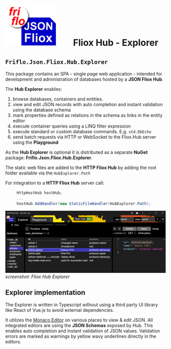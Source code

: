 

# ![logo](../../docs/images/Json-Fliox.svg)        **Fliox Hub - Explorer**



## **`Friflo.Json.Fliox.Hub.Explorer`**

This package contains an SPA - single page web application - intended for development
and administration of databases hosted by a **JSON Fliox Hub**.

The **Hub Explorer** enables:

1. browse databases, containers and entities.
2. view and edit JSON records with auto completion and instant validation using the database schema
3. mark properties defined as relations in the schema as links in the entity editor
4. execute container queries using a LINQ filter expression
5. execute standard or custom database commands. E.g. `std.DbEcho`
6. send batch requests via HTTP or WebSocket to the Fliox.Hub server using the **Playground**

As the **Hub Explorer** is optional it is distributed as a separate
**NuGet** package: **Friflo.Json.Fliox.Hub.Explorer**.

The static web files are added to the **HTTP Fliox Hub** by adding the root folder
available via the `HubExplorer.Path`

For integration to a **HTTP Fliox Hub** server call:

```csharp
     HttpHostHub hostHub;
     ...
     hostHub.AddHandler(new StaticFileHandler(HubExplorer.Path);
```

![Fliox Hub Explorer - screenshot](../../docs/images/Fliox-Hub-Explorer.png)
*screenshot: Fliox Hub Explorer*

## Explorer implementation

The Explorer is written in Typescript without using a third party UI library like React of Vue.js to avoid external dependencies.

It utilizes the [Monaco Editor](https://microsoft.github.io/monaco-editor/) on various places to view & edit JSON.
All integrated editors are using the **JSON Schemas** exposed by Hub.
This enables auto completion and instant validation of JSON values.
Validation errors are marked as warnings by yellow wavy underlines directly in the editors.